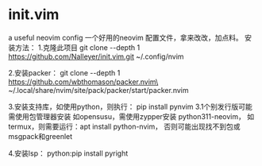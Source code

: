 # init.vim
a useful neovim config
一个好用的neovim 配置文件，拿来改改，加点料。
安装方法：
1.克隆此项目
git clone --depth 1 https://github.com/Nalleyer/init.vim.git ~/.config/nvim

2.安装packer：
git clone --depth 1 https://github.com/wbthomason/packer.nvim\
 ~/.local/share/nvim/site/pack/packer/start/packer.nvim

3.安装支持库，如使用python，则执行：
pip install pynvim 
    3.1个别发行版可能需使用包管理器安装
    如opensusu，需使用zypper安装 python311-neovim，
    如termux，则需要运行：apt install python-nvim，
    否则可能出现找不到包或msgpack和greenlet
 

4.安装lsp：
python:pip install pyright
